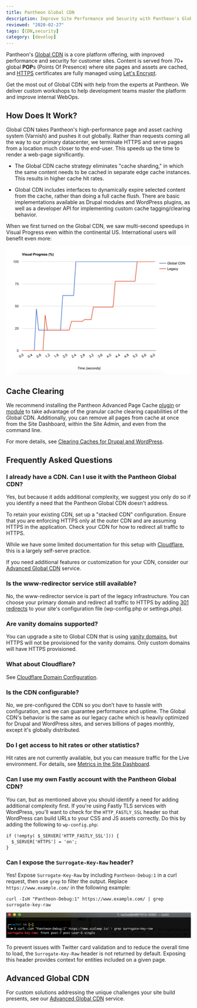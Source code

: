 ```yaml
---
title: Pantheon Global CDN
description: Improve Site Performance and Security with Pantheon's Global CDN.
reviewed: "2020-02-27"
tags: [CDN,security]
category: [develop]
---
```


Pantheon's [Global CDN](https://pantheon.io/features/global-cdn) is a core platform offering, with improved performance and security for customer sites. Content is served from 70+ global **POP**s (Points Of Presence) where site pages and assets are cached, and [HTTPS](/https) certificates are fully managed using [Let's Encrypt](https://letsencrypt.org).

<Enablement title="Agency WebOps Training" link="https://pantheon.io/agencies/learn-pantheon?docs">

Get the most out of Global CDN with help from the experts at Pantheon. We deliver custom workshops to help development teams master the platform and improve internal WebOps.

</Enablement>

## How Does It Work?

Global CDN takes Pantheon's high-performance page and asset caching system (Varnish) and pushes it out globally. Rather than requests coming all the way to our primary datacenter, we terminate HTTPS and serve pages from a location much closer to the end-user. This speeds up the time to render a web-page significantly.

- The Global CDN cache strategy eliminates "cache sharding," in which the same content needs to be cached in separate edge cache instances. This results in higher cache hit rates.

- Global CDN includes interfaces to dynamically expire selected content from the cache, rather than doing a full cache flush. There are basic implementations available as Drupal modules and WordPress plugins, as well as a developer API for implementing custom cache tagging/clearing behavior.

When we first turned on the Global CDN, we saw multi-second speedups in Visual Progress <Popover title="Visual Progress" content="The pace at which content renders on the visible page" /> even within the continental US. International users will benefit even more:

![Example before and after page load time](../images/global-cdn-time-to-load.png)

## Cache Clearing

We recommend installing the Pantheon Advanced Page Cache [plugin](https://wordpress.org/plugins/pantheon-advanced-page-cache/) or [module](https://www.drupal.org/project/pantheon_advanced_page_cache) to take advantage of the granular cache clearing capabilities of the Global CDN. Additionally, you can remove all pages from cache at once from the Site Dashboard, within the Site Admin, and even from the command line.

For more details, see [Clearing Caches for Drupal and WordPress](/clear-caches).

## Frequently Asked Questions

### I already have a CDN. Can I use it with the Pantheon Global CDN?

Yes, but because it adds additional complexity, we suggest you only do so if you identify a need that the Pantheon Global CDN doesn't address.

To retain your existing CDN, set up a "stacked CDN" configuration. Ensure that you are enforcing HTTPS only at the outer CDN and are assuming HTTPS in the application. Check your CDN for how to redirect all traffic to HTTPS.

While we have some limited documentation for this setup with [Cloudflare](/cloudflare#option-2-use-cloudflares-cdn-stacked-on-top-of-pantheons-global-cdn), this is a largely self-serve practice.

If you need additional features or customization for your CDN, consider our [Advanced Global CDN](/advanced-global-cdn) service.

### Is the www-redirector service still available?

No, the www-redirector service is part of the legacy infrastructure. You can choose your primary domain and redirect all traffic to HTTPS by adding [301 redirects](/guides/launch/redirects) to your site's configuration file (wp-config.php or settings.php).

### Are vanity domains supported?

You can upgrade a site to Global CDN that is using [vanity domains](/vanity-domains), but HTTPS will not be provisioned for the vanity domains. Only custom domains will have HTTPS provisioned.

### What about Cloudflare?

See [Cloudflare Domain Configuration](/cloudflare).

### Is the CDN configurable?

No, we pre-configured the CDN so you don’t have to hassle with configuration, and we can guarantee performance and uptime. The Global CDN's behavior is the same as our legacy cache which is heavily optimized for Drupal and WordPress sites, and serves billions of pages monthly, except it's globally distributed.

### Do I get access to hit rates or other statistics?

Hit rates are not currently available, but you can measure traffic for the Live environment. For details, see [Metrics in the Site Dashboard](/metrics).

### Can I use my own Fastly account with the Pantheon Global CDN?

You can, but as mentioned above you should identify a need for adding additional complexity first. If you're using Fastly TLS services with WordPress, you'll want to check for the `HTTP_FASTLY_SSL` header so that WordPress can build URLs to your CSS and JS assets correctly. Do this by adding the following to `wp-config.php`:

```php:title=wp-config.php
if (!empty( $_SERVER['HTTP_FASTLY_SSL'])) {
  $_SERVER['HTTPS'] = 'on';
}
```

### Can I expose the `Surrogate-Key-Raw` header?

Yes! Expose `Surrogate-Key-Raw` by including `Pantheon-Debug:1` in a curl request, then use `grep` to filter the output. Replace `https://www.example.com/` in the following example:

```bash{promptUser: user}
curl -IsH "Pantheon-Debug:1" https://www.example.com/ | grep surrogate-key-raw
```

![curl -IsH "Pantheon-Debug:1" https://www.scalewp.io/ | grep surrogate-key-raw](../images/surrogate-key-raw-example.png)

To prevent issues with Twitter card validation and to reduce the overall time to load, the `Surrogate-Key-Raw` header is not returned by default. Exposing this header provides context for entities included on a given page.

## Advanced Global CDN

For custom solutions addressing the unique challenges your site build presents, see our [Advanced Global CDN](/advanced-global-cdn) service.
